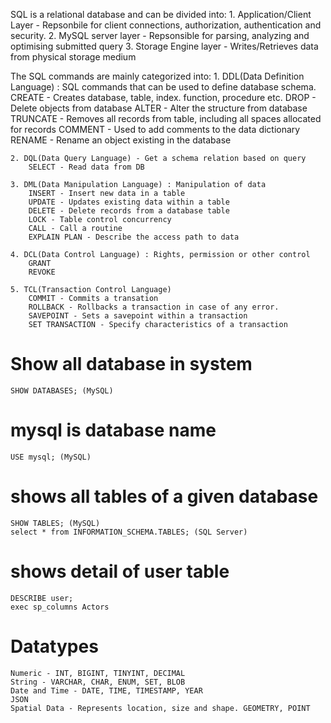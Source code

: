 SQL is a relational database and can be divided into:
	1. Application/Client Layer - Repsonbile for client connections, authorization, authentication and security.
	2. MySQL server layer - Repsonsible for parsing, analyzing and optimising submitted query
	3. Storage Engine layer - Writes/Retrieves data from physical storage medium

The SQL commands are mainly categorized into:
	1. DDL(Data Definition Language) : SQL commands that can be used to define database schema.
		CREATE - Creates database, table, index. function, procedure etc.
		DROP - Delete objects from database
		ALTER - Alter the structure from database
		TRUNCATE - Removes all records from table, including all spaces allocated for records
		COMMENT - Used to add comments to the data dictionary
		RENAME - Rename an object existing in the database
		
	2. DQL(Data Query Language) - Get a schema relation based on query
		SELECT - Read data from DB

	3. DML(Data Manipulation Language) : Manipulation of data
		INSERT - Insert new data in a table
		UPDATE - Updates existing data within a table
		DELETE - Delete records from a database table
		LOCK - Table control concurrency
		CALL - Call a routine
		EXPLAIN PLAN - Describe the access path to data
		
	4. DCL(Data Control Language) : Rights, permission or other control
		GRANT
		REVOKE
		
	5. TCL(Transaction Control Language)
		COMMIT - Commits a transation
		ROLLBACK - Rollbacks a transaction in case of any error.
		SAVEPOINT - Sets a savepoint within a transaction
		SET TRANSACTION - Specify characteristics of a transaction 

# Show all database in system
	SHOW DATABASES; (MySQL)

# mysql is database name
	USE mysql; (MySQL)

# shows all tables of a given database
	SHOW TABLES; (MySQL)
	select * from INFORMATION_SCHEMA.TABLES; (SQL Server)

# shows detail of user table
	DESCRIBE user;
	exec sp_columns Actors


# Datatypes
	Numeric - INT, BIGINT, TINYINT, DECIMAL
	String - VARCHAR, CHAR, ENUM, SET, BLOB
	Date and Time - DATE, TIME, TIMESTAMP, YEAR
	JSON
	Spatial Data - Represents location, size and shape. GEOMETRY, POINT

